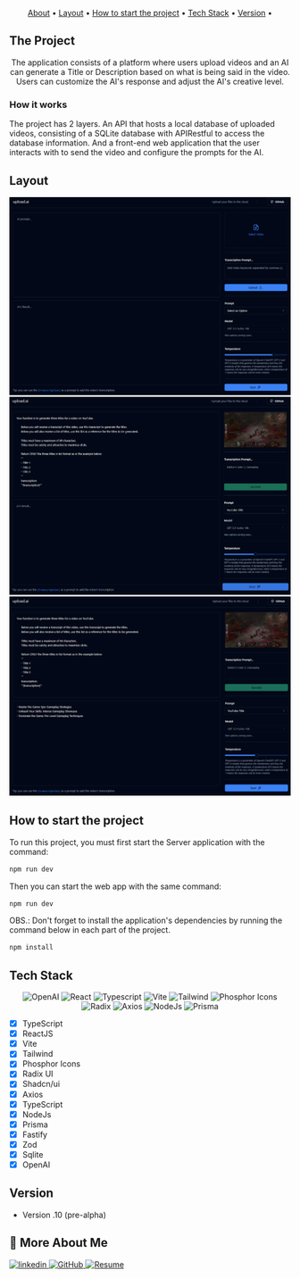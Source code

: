 </h1>

 </h1>

 <p align="center">
	<a href="#-about">About</a> •
	<a href="#-layout">Layout</a> • 
	<a href="#-start-project">How to start the project</a> • 
	<a href="#-tech">Tech Stack</a> • 
	<a href="#-version">Version</a> •
</p>
	
	
</h1>

<a id="-about"></a>

## The Project

<p align="center"> 
	The application consists of a platform where users upload videos and an AI can generate a Title or Description based on what is being said in the video. Users can customize the AI's response and adjust the AI's creative level.
	
</p>

<p align="center"> 
	<h3 align="left">How it works</h3>
	The project has 2 layers. An API that hosts a local database of uploaded videos, consisting of a SQLite database with APIRestful to access the database information. And a front-end web application that the user interacts with to send the video and configure the prompts for the AI.
</p>

<a id="-layout"></a>

## Layout

<p align="center">
	<img src="assets/Screenshot 2023-09-14 215616.png" alt="Web App <nlw/>"/>
	<img src="assets/Screenshot 2023-09-14 215417.png" alt="Web App <nlw/>"/>
	<img src="assets/Screenshot 2023-09-14 215527.png" alt="Web App <nlw/>"/>
</p>

<a id="-start-project"></a>

## How to start the project

To run this project, you must first start the Server application with the command:

```bash
npm run dev
```

Then you can start the web app with the same command:

```bash
npm run dev
```

OBS.: Don't forget to install the application's dependencies by running the command below in each part of the project.

```bash
npm install
```

<a id="-tech"></a>

## Tech Stack

 <p align="center">
 <img width="24" height="24" src="https://seeklogo.com/images/C/chatgpt-logo-02AFA704B5-seeklogo.com.png" alt="OpenAI"/>
	<img width="24" height="24" src="https://cdn.icon-icons.com/icons2/2415/PNG/512/react_original_logo_icon_146374.png" alt="React"/> <img width="24" height="24" src="https://cdn.icon-icons.com/icons2/2415/PNG/512/typescript_original_logo_icon_146317.png" alt="Typescript"/>
	<img width="24" height="24" src="https://seeklogo.com/images/V/vite-logo-BFD4283991-seeklogo.com.png" alt="Vite"/>
	<img width="24" height="24" src="https://cdn.icon-icons.com/icons2/2107/PNG/512/file_type_tailwind_icon_130128.png" alt="Tailwind"/>
	<img width="24" height="24" src="https://cdn.icon-icons.com/icons2/2718/PNG/512/phosphor_logo_icon_174315.png" alt="Phosphor Icons"/>
	<img width="24" height="24" src="https://avatars.githubusercontent.com/u/75042455?s=200&v=4" alt="Radix"/>
	<img width="75" height="12" src="https://seeklogo.com/images/A/axios-logo-CD0C90458F-seeklogo.com.png" alt="Axios"/>
	<img width="24" height="24" src="https://cdn.icon-icons.com/icons2/2415/PNG/512/nodejs_plain_logo_icon_146409.png" alt="NodeJs"/>
	<img width="24" height="24" src="https://cdn.icon-icons.com/icons2/2107/PNG/512/file_type_light_prisma_icon_130444.png" alt="Prisma"/>
</p>

- [x] TypeScript
- [x] ReactJS
- [x] Vite
- [x] Tailwind
- [x] Phosphor Icons
- [x] Radix UI
- [x] Shadcn/ui
- [x] Axios
- [x] TypeScript
- [x] NodeJs
- [x] Prisma
- [x] Fastify
- [x] Zod
- [x] Sqlite
- [x] OpenAI

<a id="-version"></a>

## Version

- Version .10 (pre-alpha)

<a id="-special-thanks"></a>

## 🔗 More About Me

[![linkedin](https://img.shields.io/badge/linkedin-0A66C2?style=for-the-badge&logo=linkedin&logoColor=white)
](https://www.linkedin.com/in/f%C3%A1bio-pelagaggi-61551a1a8/)
[![GitHub](https://img.shields.io/badge/github-0A66C2?style=for-the-badge&logo=github&logoColor=white)
](https://github.com/FabioPelagaggi?tab=repositories)
[![Resume](https://img.shields.io/badge/Resume-0A66C2?style=for-the-badge&logo=git&logoColor=white)
](https://fabio.pelagaggi.com/)